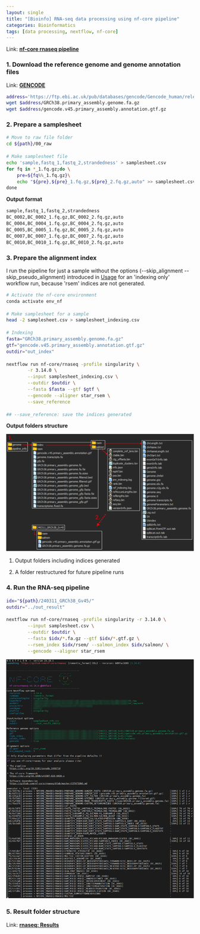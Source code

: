 ```yaml
---
layout: single
title: "[Bioinfo] RNA-seq data processing using nf-core pipeline"
categories: Bioinformatics
tags: [data processing, nextflow, nf-core]
---
```


Link: [**nf-core rnaseq pipeline**](https://nf-co.re/rnaseq)

### 1. Download the reference genome and genome annotation files

Link: [**GENCODE**](https://www.gencodegenes.org/#)

```bash
address='https://ftp.ebi.ac.uk/pub/databases/gencode/Gencode_human/release_45'
wget $address/GRCh38.primary_assembly.genome.fa.gz
wget $address/gencode.v45.primary_assembly.annotation.gtf.gz
```

### 2. Prepare a samplesheet

```bash
# Move to raw file folder
cd ${path}/00_raw

# Make samplesheet file
echo 'sample,fastq_1,fastq_2,strandedness' > samplesheet.csv
for fq in *_1.fq.gz;do \
    pre=${fq%%_1.fq.gz}\
    echo "${pre},${pre}_1.fq.gz,${pre}_2.fq.gz,auto" >> samplesheet.csv\
done
```

**Output format**

```tex
sample,fastq_1,fastq_2,strandedness
BC_0002,BC_0002_1.fq.gz,BC_0002_2.fq.gz,auto
BC_0004,BC_0004_1.fq.gz,BC_0004_2.fq.gz,auto
BC_0005,BC_0005_1.fq.gz,BC_0005_2.fq.gz,auto
BC_0007,BC_0007_1.fq.gz,BC_0007_2.fq.gz,auto
BC_0010,BC_0010_1.fq.gz,BC_0010_2.fq.gz,auto
```

### 3. Prepare the alignment index

I run the pipeline for just a sample without the options (--skip_alignment --skip_pseudo_alignment) introduced in [Usage](https://nf-co.re/rnaseq/3.14.0/docs/usage) for an 'indexing only' workflow run, because 'rsem' indices are not generated.

```bash
# Activate the nf-core environment
conda activate env_nf

# Make samplesheet for a sample
head -2 samplesheet.csv > samplesheet_indexing.csv

# Indexing
fasta="GRCh38.primary_assembly.genome.fa.gz"
gtf="gencode.v45.primary_assembly.annotation.gtf.gz"
outdir="out_index"

nextflow run nf-core/rnaseq -profile singularity \
        -r 3.14.0 \
        --input samplesheet_indexing.csv \
        --outdir $outdir \
        --fasta $fasta --gtf $gtf \
        --gencode --aligner star_rsem \
        --save_reference

## --save_reference: save the indices generated
```

**Output folders structure** 

![](../../images/2024-03-10-rna-seq-nf-core/2024-03-13-15-00-43-image.png)

1. Output folders including indices generated

2. A folder restructured for future pipeline runs

### 4. Run the RNA-seq pipeline

```bash
idx="${path}/240311_GRCh38_Gv45/"
outdir="../out_result"

nextflow run nf-core/rnaseq -profile singularity -r 3.14.0 \
        --input samplesheet.csv \
        --outdir $outdir \
        --fasta $idx/*.fa.gz --gtf $idx/*.gtf.gz \
        --rsem_index $idx/rsem/ --salmon_index $idx/salmon/ \
        --gencode --aligner star_rsem
```

![](../../images/2024-03-10-rna-seq-nf-core/2024-03-14-11-30-56-image.png)

### 5. Result folder structure

Link: [**rnaseq: Results**](https://nf-co.re/rnaseq/3.14.0/results/rnaseq/results-b89fac32650aacc86fcda9ee77e00612a1d77066)